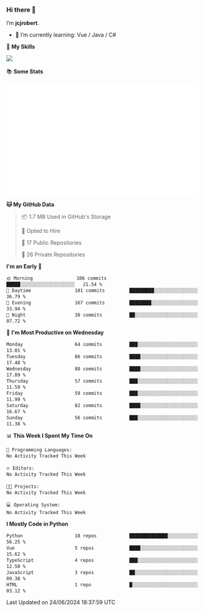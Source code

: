 ### Hi there 👋

I’m **jcjrobert**.

- 🌱 I’m currently learning: Vue / Java / C#

🌟 **My Skills**

![](https://img.shields.io/badge/-Python-3e74a2?style=flat-square&logo=Python&logoColor=fff)

📚 **Some Stats**

![](https://github.com/jcjrobert/github-stats/blob/master/generated/overview.svg)

<!--START_SECTION:waka-->
**🐱 My GitHub Data** 

> 📦 1.7 MB Used in GitHub's Storage 
 > 
> 💼 Opted to Hire
 > 
> 📜 17 Public Repositories 
 > 
> 🔑 26 Private Repositories 
 > 
**I'm an Early 🐤** 

```text
🌞 Morning                106 commits         █████░░░░░░░░░░░░░░░░░░░░   21.54 % 
🌆 Daytime                181 commits         █████████░░░░░░░░░░░░░░░░   36.79 % 
🌃 Evening                167 commits         ████████░░░░░░░░░░░░░░░░░   33.94 % 
🌙 Night                  38 commits          ██░░░░░░░░░░░░░░░░░░░░░░░   07.72 % 
```
📅 **I'm Most Productive on Wednesday** 

```text
Monday                   64 commits          ███░░░░░░░░░░░░░░░░░░░░░░   13.01 % 
Tuesday                  86 commits          ████░░░░░░░░░░░░░░░░░░░░░   17.48 % 
Wednesday                88 commits          ████░░░░░░░░░░░░░░░░░░░░░   17.89 % 
Thursday                 57 commits          ███░░░░░░░░░░░░░░░░░░░░░░   11.59 % 
Friday                   59 commits          ███░░░░░░░░░░░░░░░░░░░░░░   11.99 % 
Saturday                 82 commits          ████░░░░░░░░░░░░░░░░░░░░░   16.67 % 
Sunday                   56 commits          ███░░░░░░░░░░░░░░░░░░░░░░   11.38 % 
```


📊 **This Week I Spent My Time On** 

```text
💬 Programming Languages: 
No Activity Tracked This Week

🔥 Editors: 
No Activity Tracked This Week

🐱‍💻 Projects: 
No Activity Tracked This Week

💻 Operating System: 
No Activity Tracked This Week
```

**I Mostly Code in Python** 

```text
Python                   18 repos            ██████████████░░░░░░░░░░░   56.25 % 
Vue                      5 repos             ████░░░░░░░░░░░░░░░░░░░░░   15.62 % 
TypeScript               4 repos             ███░░░░░░░░░░░░░░░░░░░░░░   12.50 % 
JavaScript               3 repos             ██░░░░░░░░░░░░░░░░░░░░░░░   09.38 % 
HTML                     1 repo              █░░░░░░░░░░░░░░░░░░░░░░░░   03.12 % 
```




 Last Updated on 24/06/2024 18:37:59 UTC
<!--END_SECTION:waka-->
